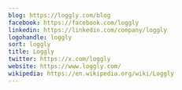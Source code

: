 ```yaml
---
blog: https://loggly.com/blog
facebook: https://facebook.com/loggly
linkedin: https://linkedin.com/company/loggly
logohandle: loggly
sort: loggly
title: Loggly
twitter: https://x.com/loggly
website: https://www.loggly.com/
wikipedia: https://en.wikipedia.org/wiki/Loggly
---
```

